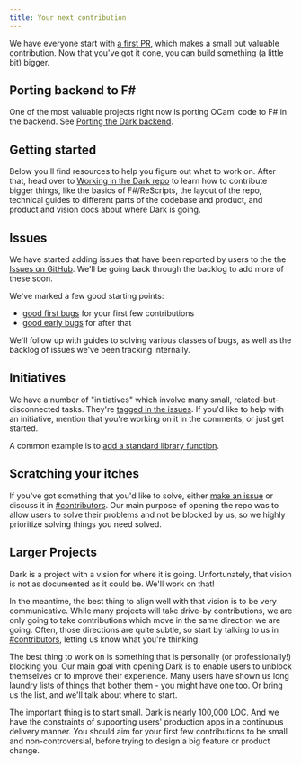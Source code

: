 ```yaml
---
title: Your next contribution
---
```


We have everyone start with [a first PR](getting-started), which makes a small
but valuable contribution. Now that you've got it done, you can build something
(a little bit) bigger.

## Porting backend to F#

One of the most valuable projects right now is porting OCaml code to F# in the
backend. See [Porting the Dark backend](porting-the-dark-backend).

## Getting started

Below you'll find resources to help you figure out what to work on. After that,
head over to [Working in the Dark repo](ocaml-for-dark-developers) to learn how
to contribute bigger things, like the basics of F#/ReScripts, the layout of the
repo, technical guides to different parts of the codebase and product, and
product and vision docs about where Dark is going.

## Issues

We have started adding issues that have been reported by users to the the
[Issues on GitHub](https://github.com/darklang/dark/issues). We'll be going back
through the backlog to add more of these soon.

We've marked a few good starting points:

- [good first bugs](https://github.com/darklang/dark/labels/good-first-bug) for
  your first few contributions
- [good early bugs](https://github.com/darklang/dark/labels/good-early-bug) for
  after that

We'll follow up with guides to solving various classes of bugs, as well as the
backlog of issues we've been tracking internally.

## Initiatives

We have a number of "initiatives" which involve many small,
related-but-disconnected tasks. They're
[tagged in the issues](https://github.com/darklang/dark/labels/initiative). If
you'd like to help with an initiative, mention that you're working on it in the
comments, or just get started.

A common example is to
[add a standard library function](https://github.com/darklang/dark/issues/2411).

## Scratching your itches

If you've got something that you'd like to solve, either
[make an issue](https://github.com/darklang/dark/issues) or discuss it in
[#contributors](https://darkcommunity.slack.com/archives/C014H6H6BB3). Our main
purpose of opening the repo was to allow users to solve their problems and not
be blocked by us, so we highly prioritize solving things you need solved.

## Larger Projects

Dark is a project with a vision for where it is going. Unfortunately, that
vision is not as documented as it could be. We'll work on that!

In the meantime, the best thing to align well with that vision is to be very
communicative. While many projects will take drive-by contributions, we are only
going to take contributions which move in the same direction we are going.
Often, those directions are quite subtle, so start by talking to us in
[#contributors](https://darkcommunity.slack.com/archives/C014H6H6BB3), letting
us know what you're thinking.

The best thing to work on is something that is personally (or professionally!)
blocking you. Our main goal with opening Dark is to enable users to unblock
themselves or to improve their experience. Many users have shown us long laundry
lists of things that bother them - you might have one too. Or bring us the list,
and we'll talk about where to start.

The important thing is to start small. Dark is nearly 100,000 LOC. And we have
the constraints of supporting users' production apps in a continuous delivery
manner. You should aim for your first few contributions to be small and
non-controversial, before trying to design a big feature or product change.
